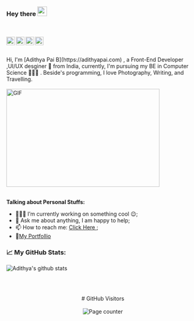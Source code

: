 ### Hey there <img src="https://media.giphy.com/media/hvRJCLFzcasrR4ia7z/giphy.gif" width="25px">
<br>
<br>
<a href="https://twitter.com/adithyapaib">
  <img align="left" alt="Adithya Pai B | Twitter" width="22px" src="https://cdn.jsdelivr.net/npm/simple-icons@v3/icons/twitter.svg" />
</a>
<a href="https://www.linkedin.com/in/adithyapaib/">
  <img align="left" alt="Adithya's LinkdeIN" width="22px" src="https://cdn.jsdelivr.net/npm/simple-icons@v3/icons/linkedin.svg" />
</a>
<a href="https://t.me/adithyapaib">
  <img align="left" alt="Adithya's Telegram" width="22px" src="https://cdn.jsdelivr.net/npm/simple-icons@v3/icons/telegram.svg" />
</a>
<a href="https://facebook.com/adithyapaib26">
  <img align="left" alt="Adithya's FB" width="22px" src="https://cdn.jsdelivr.net/npm/simple-icons@v3/icons/facebook.svg" />
</a>

<br>
<br>
<br>
Hi, I'm [Adithya Pai B](https://adithyapai.com) , a Front-End Developer ,UI/UX desginer 🚀 from India, currently, I'm pursuing my BE in Computer Science 🙍🏽‍♂️ .  Beside's programming, I love Photography, Writing, and Travelling.
<br>
<br>
 <img alt="GIF" src="https://github.com/adithyapaib/adithyapaib/blob/master/code.gif?raw=true" width="400" height="256" />
 <br>
 <br>
 
**Talking about Personal Stuffs:**

- 👨🏽‍💻 I’m currently working on something cool :wink:;
- 💬 Ask me about anything, I am happy to help;
- 📫 How to reach me: [Click Here ](https://telegram.me/adithyapai);
- 📝[My Portfollio ](https://adithyapai.com)
 
###  📈 My GitHub Stats:

![Adithya's github stats](https://github-readme-stats.vercel.app/api?username=adithyapaib&count_private=true&show_icons=true&theme=react)

 <br>
 <br>
 <p align="center">
 # GitHub Visitors
  <br>
  <br>
  <img alt="Page counter" src="https://profile-counter.glitch.me/adithyapaib/count.svg">
</p>

